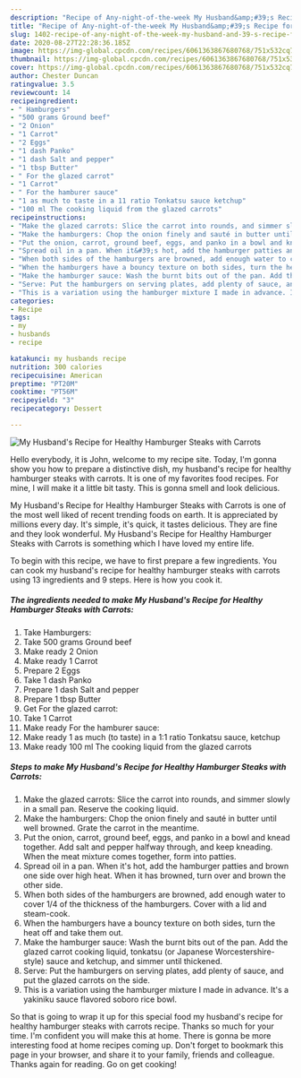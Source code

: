 ```yaml
---
description: "Recipe of Any-night-of-the-week My Husband&amp;#39;s Recipe for Healthy Hamburger Steaks with Carrots"
title: "Recipe of Any-night-of-the-week My Husband&amp;#39;s Recipe for Healthy Hamburger Steaks with Carrots"
slug: 1402-recipe-of-any-night-of-the-week-my-husband-and-39-s-recipe-for-healthy-hamburger-steaks-with-carrots
date: 2020-08-27T22:28:36.185Z
image: https://img-global.cpcdn.com/recipes/6061363867680768/751x532cq70/my-husbands-recipe-for-healthy-hamburger-steaks-with-carrots-recipe-main-photo.jpg
thumbnail: https://img-global.cpcdn.com/recipes/6061363867680768/751x532cq70/my-husbands-recipe-for-healthy-hamburger-steaks-with-carrots-recipe-main-photo.jpg
cover: https://img-global.cpcdn.com/recipes/6061363867680768/751x532cq70/my-husbands-recipe-for-healthy-hamburger-steaks-with-carrots-recipe-main-photo.jpg
author: Chester Duncan
ratingvalue: 3.5
reviewcount: 14
recipeingredient:
- " Hamburgers"
- "500 grams Ground beef"
- "2 Onion"
- "1 Carrot"
- "2 Eggs"
- "1 dash Panko"
- "1 dash Salt and pepper"
- "1 tbsp Butter"
- " For the glazed carrot"
- "1 Carrot"
- " For the hamburer sauce"
- "1 as much to taste in a 11 ratio Tonkatsu sauce ketchup"
- "100 ml The cooking liquid from the glazed carrots"
recipeinstructions:
- "Make the glazed carrots: Slice the carrot into rounds, and simmer slowly in a small pan. Reserve the cooking liquid."
- "Make the hamburgers: Chop the onion finely and sauté in butter until well browned. Grate the carrot in the meantime."
- "Put the onion, carrot, ground beef, eggs, and panko in a bowl and knead together. Add salt and pepper halfway through, and keep kneading. When the meat mixture comes together, form into patties."
- "Spread oil in a pan. When it&#39;s hot, add the hamburger patties and brown one side over high heat. When it has browned, turn over and brown the other side."
- "When both sides of the hamburgers are browned, add enough water to cover 1/4 of the thickness of the hamburgers. Cover with a lid and steam-cook."
- "When the hamburgers have a bouncy texture on both sides, turn the heat off and take them out."
- "Make the hamburger sauce: Wash the burnt bits out of the pan. Add the glazed carrot cooking liquid, tonkatsu (or Japanese Worcestershire-style) sauce and ketchup, and simmer until thickened."
- "Serve: Put the hamburgers on serving plates, add plenty of sauce, and put the glazed carrots on the side."
- "This is a variation using the hamburger mixture I made in advance. It&#39;s a yakiniku sauce flavored soboro rice bowl."
categories:
- Recipe
tags:
- my
- husbands
- recipe

katakunci: my husbands recipe 
nutrition: 300 calories
recipecuisine: American
preptime: "PT20M"
cooktime: "PT56M"
recipeyield: "3"
recipecategory: Dessert

---
```



![My Husband&#39;s Recipe for Healthy Hamburger Steaks with Carrots](https://img-global.cpcdn.com/recipes/6061363867680768/751x532cq70/my-husbands-recipe-for-healthy-hamburger-steaks-with-carrots-recipe-main-photo.jpg)

Hello everybody, it is John, welcome to my recipe site. Today, I'm gonna show you how to prepare a distinctive dish, my husband&#39;s recipe for healthy hamburger steaks with carrots. It is one of my favorites food recipes. For mine, I will make it a little bit tasty. This is gonna smell and look delicious.



My Husband&#39;s Recipe for Healthy Hamburger Steaks with Carrots is one of the most well liked of recent trending foods on earth. It is appreciated by millions every day. It's simple, it's quick, it tastes delicious. They are fine and they look wonderful. My Husband&#39;s Recipe for Healthy Hamburger Steaks with Carrots is something which I have loved my entire life.


To begin with this recipe, we have to first prepare a few ingredients. You can cook my husband&#39;s recipe for healthy hamburger steaks with carrots using 13 ingredients and 9 steps. Here is how you cook it.

<!--inarticleads1-->

##### The ingredients needed to make My Husband&#39;s Recipe for Healthy Hamburger Steaks with Carrots:

1. Take  Hamburgers:
1. Take 500 grams Ground beef
1. Make ready 2 Onion
1. Make ready 1 Carrot
1. Prepare 2 Eggs
1. Take 1 dash Panko
1. Prepare 1 dash Salt and pepper
1. Prepare 1 tbsp Butter
1. Get  For the glazed carrot:
1. Take 1 Carrot
1. Make ready  For the hamburer sauce:
1. Make ready 1 as much (to taste) in a 1:1 ratio Tonkatsu sauce, ketchup
1. Make ready 100 ml The cooking liquid from the glazed carrots




<!--inarticleads2-->

##### Steps to make My Husband&#39;s Recipe for Healthy Hamburger Steaks with Carrots:

1. Make the glazed carrots: Slice the carrot into rounds, and simmer slowly in a small pan. Reserve the cooking liquid.
1. Make the hamburgers: Chop the onion finely and sauté in butter until well browned. Grate the carrot in the meantime.
1. Put the onion, carrot, ground beef, eggs, and panko in a bowl and knead together. Add salt and pepper halfway through, and keep kneading. When the meat mixture comes together, form into patties.
1. Spread oil in a pan. When it&#39;s hot, add the hamburger patties and brown one side over high heat. When it has browned, turn over and brown the other side.
1. When both sides of the hamburgers are browned, add enough water to cover 1/4 of the thickness of the hamburgers. Cover with a lid and steam-cook.
1. When the hamburgers have a bouncy texture on both sides, turn the heat off and take them out.
1. Make the hamburger sauce: Wash the burnt bits out of the pan. Add the glazed carrot cooking liquid, tonkatsu (or Japanese Worcestershire-style) sauce and ketchup, and simmer until thickened.
1. Serve: Put the hamburgers on serving plates, add plenty of sauce, and put the glazed carrots on the side.
1. This is a variation using the hamburger mixture I made in advance. It&#39;s a yakiniku sauce flavored soboro rice bowl.




So that is going to wrap it up for this special food my husband&#39;s recipe for healthy hamburger steaks with carrots recipe. Thanks so much for your time. I'm confident you will make this at home. There is gonna be more interesting food at home recipes coming up. Don't forget to bookmark this page in your browser, and share it to your family, friends and colleague. Thanks again for reading. Go on get cooking!
